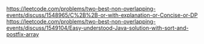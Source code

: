 https://leetcode.com/problems/two-best-non-overlapping-events/discuss/1548965/C%2B%2B-or-with-explanation-or-Concise-or-DP
​
https://leetcode.com/problems/two-best-non-overlapping-events/discuss/1549104/Easy-understood-Java-solution-with-sort-and-postfix-array
​